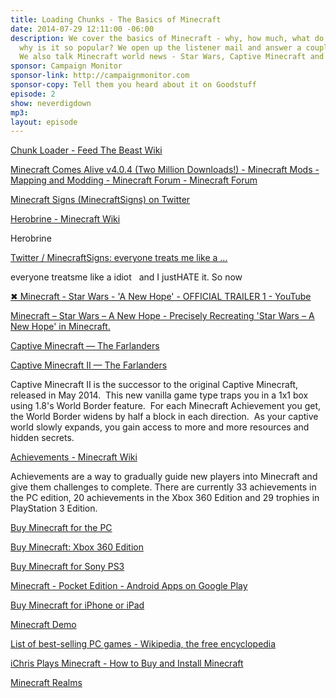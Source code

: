 ```yaml
---
title: Loading Chunks - The Basics of Minecraft
date: 2014-07-29 12:11:00 -06:00
description: We cover the basics of Minecraft - why, how much, what do you need and
  why is it so popular? We open up the listener mail and answer a couple questions.
  We also talk Minecraft world news - Star Wars, Captive Minecraft and Herobrine.
sponsor: Campaign Monitor
sponsor-link: http://campaignmonitor.com
sponsor-copy: Tell them you heard about it on Goodstuff
episode: 2
show: neverdigdown
mp3: 
layout: episode
---
```


[Chunk Loader - Feed The Beast Wiki](http://feed-the-beast.wikia.com/wiki/Chunk_Loader)

[Minecraft Comes Alive v4.0.4 (Two Million Downloads!) - Minecraft Mods - Mapping and Modding - Minecraft Forum - Minecraft Forum](http://www.minecraftforum.net/forums/mapping-and-modding/minecraft-mods/1280154-minecraft-comes-alive-v4-0-4-two-million-downloads)

[Minecraft Signs (MinecraftSigns) on Twitter](https://twitter.com/MinecraftSigns)

[Herobrine - Minecraft Wiki](http://minecraft.gamepedia.com/Herobrine)

Herobrine

[Twitter / MinecraftSigns: everyone treats me like a ...](https://twitter.com/MinecraftSigns/status/490825709103755264)

everyone treatsme like a idiot   and I justHATE it. So now

[✖ Minecraft - Star Wars - 'A New Hope' - OFFICIAL TRAILER 1 - YouTube](https://www.youtube.com/watch?v=zbZavIZJC8k)

[Minecraft – Star Wars – A New Hope - Precisely Recreating 'Star Wars – A New Hope' in Minecraft.](http://paradisedecay.wordpress.com/)

[Captive Minecraft — The Farlanders](http://thefarlanders.com/captiveminecraft)

[Captive Minecraft II — The Farlanders](http://thefarlanders.com/captiveminecraftii/)

Captive Minecraft II is the successor to the original Captive Minecraft, released in May 2014.  This new vanilla game type traps you in a 1x1 box using 1.8's World Border feature.  For each Minecraft Achievement you get, the World Border widens by half a block in each direction.  As your captive world slowly expands, you gain access to more and more resources and hidden secrets.

[Achievements - Minecraft Wiki](http://minecraft.gamepedia.com/Achievements)

Achievements are a way to gradually guide new players into Minecraft and give them challenges to complete. There are currently 33 achievements in the PC edition, 20 achievements in the Xbox 360 Edition and 29 trophies in PlayStation 3 Edition.

[Buy Minecraft for the PC](https://minecraft.net/store/minecraft)

[Buy Minecraft: Xbox 360 Edition](http://marketplace.xbox.com/en-US/Product/Minecraft-Xbox-360-Edition/66acd000-77fe-1000-9115-d802584111f7?nosplash=1&DownloadType=Game)

[Buy Minecraft for Sony PS3](https://store.sonyentertainmentnetwork.com/#!/ca-en/games/minecraft-playstation3-edition/cid=UP4433-NPUB31419_00-TRIALUPGRADE0001)

[Minecraft - Pocket Edition - Android Apps on Google Play](https://play.google.com/store/apps/details?id=com.mojang.minecraftpe)

[Buy Minecraft for iPhone or iPad](https://itunes.apple.com/ca/app/minecraft-pocket-edition/id479516143?mt=8&uo=4&at=10l4Ki)

[Minecraft Demo](https://minecraft.net/demo)

[List of best-selling PC games - Wikipedia, the free encyclopedia](http://en.wikipedia.org/wiki/List_of_best-selling_PC_games)

[iChris Plays Minecraft - How to Buy and Install Minecraft](http://youtu.be/Wkh0M1MnJX8?list=UUo6gEbK43Cbna6l_XwEf2DA)

[Minecraft Realms](https://minecraft.net/realms)
